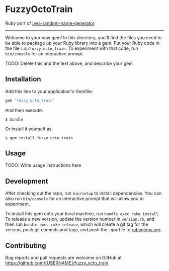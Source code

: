 # FuzzyOctoTrain

Ruby port of [java-random-name-generator](https://github.com/folkengine/java-random-name-generator).

------

Welcome to your new gem! In this directory, you'll find the files you need to be able to package up your Ruby library into a gem. Put your Ruby code in the file `lib/fuzzy_octo_train`. To experiment with that code, run `bin/console` for an interactive prompt.

TODO: Delete this and the text above, and describe your gem

## Installation

Add this line to your application's Gemfile:

```ruby
gem 'fuzzy_octo_train'
```

And then execute:

    $ bundle

Or install it yourself as:

    $ gem install fuzzy_octo_train

## Usage

TODO: Write usage instructions here

## Development

After checking out the repo, run `bin/setup` to install dependencies. You can also run `bin/console` for an interactive prompt that will allow you to experiment.

To install this gem onto your local machine, run `bundle exec rake install`. To release a new version, update the version number in `version.rb`, and then run `bundle exec rake release`, which will create a git tag for the version, push git commits and tags, and push the `.gem` file to [rubygems.org](https://rubygems.org).

## Contributing

Bug reports and pull requests are welcome on GitHub at https://github.com/[USERNAME]/fuzzy_octo_train.

